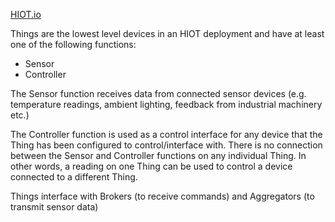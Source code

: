 <a href=http://www.hiot.io>HIOT.io</a>

Things are the lowest level devices in an HIOT deployment and have at least one of the following functions:
- Sensor
- Controller

The Sensor function receives data from connected sensor devices (e.g. temperature readings, ambient lighting, feedback from industrial machinery etc.)

The Controller function is used as a control interface for any device that the Thing has been configured to control/interface with. There is no connection between the Sensor and Controller functions on any individual Thing. In other words, a reading on one Thing can be used to control a device connected to a different Thing.

Things interface with Brokers (to receive commands) and Aggregators (to transmit sensor data)